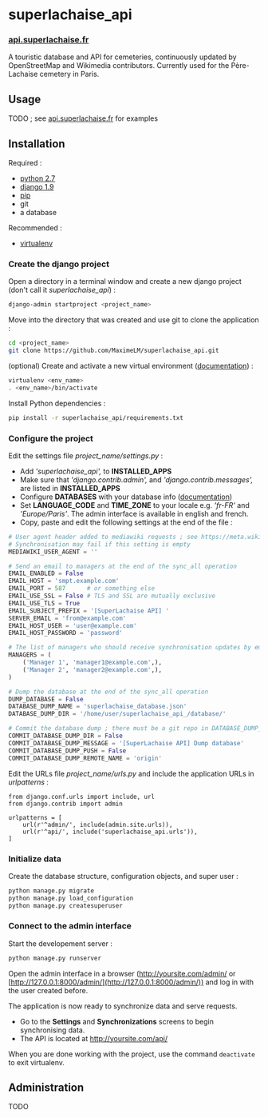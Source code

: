 # superlachaise_api

### [api.superlachaise.fr](https://api.superlachaise.fr)

A touristic database and API for cemeteries, continuously updated by OpenStreetMap and Wikimedia contributors. Currently used for the Père-Lachaise cemetery in Paris.

## Usage

TODO ; see [api.superlachaise.fr](https://api.superlachaise.fr) for examples

## Installation

Required :

 * [python 2.7](https://www.python.org)
 * [django 1.9](https://www.djangoproject.com)
 * [pip](https://pypi.python.org/pypi/pip)
 * git
 * a database
 
Recommended :

 * [virtualenv](https://pypi.python.org/pypi/virtualenv)

### Create the django project

Open a directory in a terminal window and create a new django project (don't call it *superlachaise_api*) :

```sh
django-admin startproject <project_name>
```

Move into the directory that was created and use git to clone the application :

```sh
cd <project_name>
git clone https://github.com/MaximeLM/superlachaise_api.git
```

(optional) Create and activate a new virtual environment ([documentation](https://virtualenv.pypa.io/en/latest/userguide.html)) :

```sh
virtualenv <env_name>
. <env_name>/bin/activate
```

Install Python dependencies :

```sh
pip install -r superlachaise_api/requirements.txt
```

### Configure the project

Edit the settings file *project_name/settings.py* :

 * Add *'superlachaise_api',* to **INSTALLED_APPS**
 * Make sure that *'django.contrib.admin',* and *'django.contrib.messages',* are listed in **INSTALLED_APPS**
 * Configure **DATABASES** with your database info ([documentation](https://docs.djangoproject.com/en/1.9/ref/settings/#databases))
 * Set **LANGUAGE_CODE** and **TIME_ZONE** to your locale e.g. *'fr-FR'* and *'Europe/Paris'*. The admin interface is available in english and french.
 * Copy, paste and edit the following settings at the end of the file :

```python
# User agent header added to mediawiki requests ; see https://meta.wikimedia.org/wiki/User-Agent_policy
# Synchronisation may fail if this setting is empty
MEDIAWIKI_USER_AGENT = ''

# Send an email to managers at the end of the sync_all operation
EMAIL_ENABLED = False
EMAIL_HOST = 'smpt.example.com'
EMAIL_PORT = 587      # or something else
EMAIL_USE_SSL = False # TLS and SSL are mutually exclusive
EMAIL_USE_TLS = True
EMAIL_SUBJECT_PREFIX = '[SuperLachaise API] '
SERVER_EMAIL = 'from@example.com'
EMAIL_HOST_USER = 'user@example.com'
EMAIL_HOST_PASSWORD = 'password'

# The list of managers who should receive synchronisation updates by email
MANAGERS = (
    ('Manager 1', 'manager1@example.com',),
    ('Manager 2', 'manager2@example.com',),
)

# Dump the database at the end of the sync_all operation
DUMP_DATABASE = False
DATABASE_DUMP_NAME = 'superlachaise_database.json'
DATABASE_DUMP_DIR = '/home/user/superlachaise_api_/database/'

# Commit the database dump ; there must be a git repo in DATABASE_DUMP_DIR
COMMIT_DATABASE_DUMP_DIR = False
COMMIT_DATABASE_DUMP_MESSAGE = '[SuperLachaise API] Dump database'
COMMIT_DATABASE_DUMP_PUSH = False
COMMIT_DATABASE_DUMP_REMOTE_NAME = 'origin'

```

Edit the URLs file *project_name/urls.py* and include the application URLs in *urlpatterns* :

```
from django.conf.urls import include, url
from django.contrib import admin

urlpatterns = [
    url(r'^admin/', include(admin.site.urls)),
    url(r'^api/', include('superlachaise_api.urls')),
]
```

### Initialize data

Create the database structure, configuration objects, and super user :

```sh
python manage.py migrate
python manage.py load_configuration
python manage.py createsuperuser
```

### Connect to the admin interface

Start the developement server :

```sh
python manage.py runserver
```

Open the admin interface in a browser (http://yoursite.com/admin/ or [http://127.0.0.1:8000/admin/](http://127.0.0.1:8000/admin/)) and log in with the user created before.

The application is now ready to synchronize data and serve requests.

 * Go to the **Settings** and **Synchronizations** screens to begin synchronising data.
 * The API is located at http://yoursite.com/api/

When you are done working with the project, use the command `deactivate` to exit virtualenv.

## Administration

TODO
